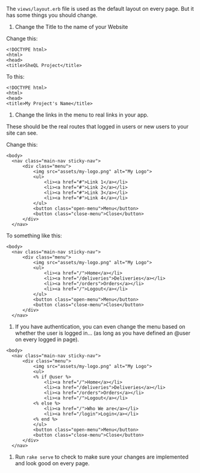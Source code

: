 The `views/layout.erb` file is used as the default layout on every page.  But it has some things you should change.

1. Change the Title to the name of your Website

Change this:
```
<!DOCTYPE html>
<html>
<head>
<title>SheQL Project</title>
```
To this:

```
<!DOCTYPE html>
<html>
<head>
<title>My Project's Name</title>
````

1. Change the links in the menu to real links in your app.

These should be the real routes that logged in users or new users to your site can see.

Change this:
```
<body>
  <nav class="main-nav sticky-nav">
      <div class="menu">
          <img src="assets/my-logo.png" alt="My Logo">
          <ul>
              <li><a href="#">Link 1</a></li>
              <li><a href="#">Link 2</a></li>
              <li><a href="#">Link 3</a></li>
              <li><a href="#">Link 4</a></li>
          </ul>
          <button class="open-menu">Menu</button>
          <button class="close-menu">Close</button>
      </div>
  </nav>

```

To something like this:

```
<body>
  <nav class="main-nav sticky-nav">
      <div class="menu">
          <img src="assets/my-logo.png" alt="My Logo">
          <ul>
              <li><a href="/">Home</a></li>
              <li><a href="/deliveries">Deliveries</a></li>
              <li><a href="/orders">Orders</a></li>
              <li><a href="/">Logout</a></li>
          </ul>
          <button class="open-menu">Menu</button>
          <button class="close-menu">Close</button>
      </div>
  </nav>

```


1. If you have authentication, you can even change the menu based on whether the user is logged in...  (as long as you have defined an @user on every logged in page).


```
<body>
  <nav class="main-nav sticky-nav">
      <div class="menu">
          <img src="assets/my-logo.png" alt="My Logo">
          <ul>
          <% if @user %>
              <li><a href="/">Home</a></li>
              <li><a href="/deliveries">Deliveries</a></li>
              <li><a href="/orders">Orders</a></li>
              <li><a href="/">Logout</a></li>
          <% else %>
              <li><a href="/">Who We are</a></li>
              <li><a href="/login">Login</a></li>
          <% end %>
          </ul>
          <button class="open-menu">Menu</button>
          <button class="close-menu">Close</button>
      </div>
  </nav>

```


1. Run  `rake serve` to check to make sure your changes are implemented and look good on every page.
